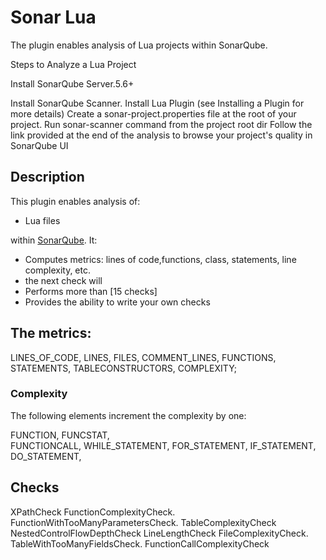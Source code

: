 Sonar Lua
==========

The plugin enables analysis of Lua projects within SonarQube.

Steps to Analyze a Lua Project

Install SonarQube Server.5.6+

Install SonarQube Scanner.
Install Lua Plugin (see Installing a Plugin for more details)
Create a sonar-project.properties file at the root of your project.
Run sonar-scanner command from the project root dir
Follow the link provided at the end of the 
analysis to browse your project's quality in SonarQube UI


## Description
This plugin enables analysis of:
 * Lua files
  
 within [SonarQube](http://www.sonarqube.org). It:
 * Computes metrics: lines of code,functions, class, statements, line complexity, etc.
 * the next check will 
 * Performs more than [15 checks]
 * Provides the ability to write your own checks

## The metrics:

  LINES_OF_CODE,
  LINES,
  FILES,
  COMMENT_LINES,
  FUNCTIONS,
  STATEMENTS,
  TABLECONSTRUCTORS,
  COMPLEXITY;

### Complexity
The following elements increment the complexity by one:

FUNCTION,
FUNCSTAT,  
FUNCTIONCALL,
WHILE_STATEMENT,
FOR_STATEMENT,
IF_STATEMENT,
 DO_STATEMENT,
       
## Checks
XPathCheck
FunctionComplexityCheck.
FunctionWithTooManyParametersCheck.
TableComplexityCheck
NestedControlFlowDepthCheck
LineLengthCheck
FileComplexityCheck.
TableWithTooManyFieldsCheck.
FunctionCallComplexityCheck

